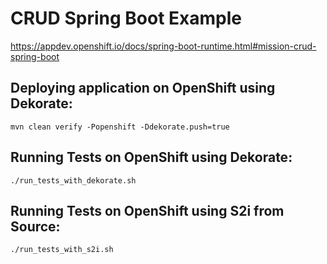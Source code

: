 # CRUD Spring Boot Example

https://appdev.openshift.io/docs/spring-boot-runtime.html#mission-crud-spring-boot

## Deploying application on OpenShift using Dekorate:

```
mvn clean verify -Popenshift -Ddekorate.push=true
```

## Running Tests on OpenShift using Dekorate:

```
./run_tests_with_dekorate.sh
```

## Running Tests on OpenShift using S2i from Source:

```
./run_tests_with_s2i.sh
```
